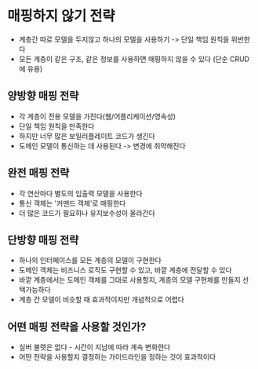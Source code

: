 # 매핑하지 않기 전략
- 계층간 따로 모델을 두지않고 하나의 모델을 사용하기
  -> 단일 책임 원칙을 위반한다
- 모든 계층이 같은 구조, 같은 정보를 사용하면 매핑하지 않을 수 있다 (단순 CRUD에 유용)
## 양방향 매핑 전략
- 각 계층이 전용 모델을 가진다(웹/어플리케이션/영속성)
- 단일 책임 원칙을 만족한다
- 하지만 너무 많은 보일러플레이트 코드가 생긴다
- 도메인 모델이 통신하는 데 사용된다 -> 변경에 취약해진다
## 완전 매핑 전략
- 각 연산마다 별도의 입출력 모델을 사용한다
- 통신 객체는 '커맨드 객체'로 매핑한다
- 더 많은 코드가 필요하나 유지보수성이 올라간다
## 단방향 매핑 전략
- 하나의 인터페이스를 모든 계층의 모델이 구현한다
- 도메인 객체는 비즈니스 로직도 구현할 수 있고, 바깥 계층에 전달할 수 있다
- 바깥 계층에서는 도메인 객체를 그대로 사용할지, 계층의 모델 구현체를 만들지 선택가능하다
- 계층 간 모델이 비슷할 때 효과적이지만 개념적으로 어렵다
## 어떤 매핑 전략을 사용할 것인가?
- 실버 불렛은 없다 - 시간이 지남에 따라 계속 변화한다
- 어떤 전략을 사용할지 결정하는 가이드라인을 정하는 것이 효과적이다 